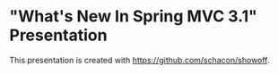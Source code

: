 "What's New In Spring MVC 3.1" Presentation
===========================================

This presentation is created with https://github.com/schacon/showoff.

